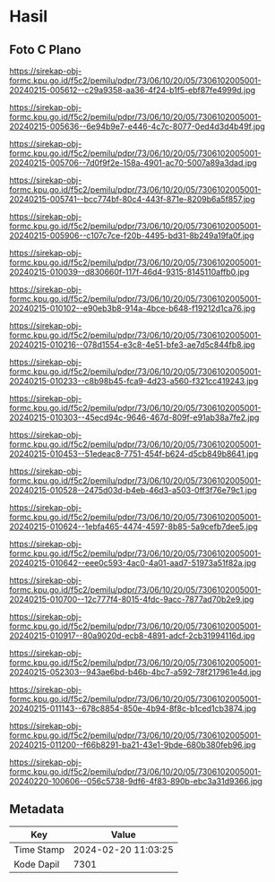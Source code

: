 # Hasil

## Foto C Plano

https://sirekap-obj-formc.kpu.go.id/f5c2/pemilu/pdpr/73/06/10/20/05/7306102005001-20240215-005612--c29a9358-aa36-4f24-b1f5-ebf87fe4999d.jpg

https://sirekap-obj-formc.kpu.go.id/f5c2/pemilu/pdpr/73/06/10/20/05/7306102005001-20240215-005636--6e94b9e7-e446-4c7c-8077-0ed4d3d4b49f.jpg

https://sirekap-obj-formc.kpu.go.id/f5c2/pemilu/pdpr/73/06/10/20/05/7306102005001-20240215-005706--7d0f9f2e-158a-4901-ac70-5007a89a3dad.jpg

https://sirekap-obj-formc.kpu.go.id/f5c2/pemilu/pdpr/73/06/10/20/05/7306102005001-20240215-005741--bcc774bf-80c4-443f-871e-8209b6a5f857.jpg

https://sirekap-obj-formc.kpu.go.id/f5c2/pemilu/pdpr/73/06/10/20/05/7306102005001-20240215-005906--c107c7ce-f20b-4495-bd31-8b249a19fa0f.jpg

https://sirekap-obj-formc.kpu.go.id/f5c2/pemilu/pdpr/73/06/10/20/05/7306102005001-20240215-010039--d830660f-117f-46d4-9315-8145110affb0.jpg

https://sirekap-obj-formc.kpu.go.id/f5c2/pemilu/pdpr/73/06/10/20/05/7306102005001-20240215-010102--e90eb3b8-914a-4bce-b648-f19212d1ca76.jpg

https://sirekap-obj-formc.kpu.go.id/f5c2/pemilu/pdpr/73/06/10/20/05/7306102005001-20240215-010216--078d1554-e3c8-4e51-bfe3-ae7d5c844fb8.jpg

https://sirekap-obj-formc.kpu.go.id/f5c2/pemilu/pdpr/73/06/10/20/05/7306102005001-20240215-010233--c8b98b45-fca9-4d23-a560-f321cc419243.jpg

https://sirekap-obj-formc.kpu.go.id/f5c2/pemilu/pdpr/73/06/10/20/05/7306102005001-20240215-010303--45ecd94c-9646-467d-809f-e91ab38a7fe2.jpg

https://sirekap-obj-formc.kpu.go.id/f5c2/pemilu/pdpr/73/06/10/20/05/7306102005001-20240215-010453--51edeac8-7751-454f-b624-d5cb849b8641.jpg

https://sirekap-obj-formc.kpu.go.id/f5c2/pemilu/pdpr/73/06/10/20/05/7306102005001-20240215-010528--2475d03d-b4eb-46d3-a503-0ff3f76e79c1.jpg

https://sirekap-obj-formc.kpu.go.id/f5c2/pemilu/pdpr/73/06/10/20/05/7306102005001-20240215-010624--1ebfa465-4474-4597-8b85-5a9cefb7dee5.jpg

https://sirekap-obj-formc.kpu.go.id/f5c2/pemilu/pdpr/73/06/10/20/05/7306102005001-20240215-010642--eee0c593-4ac0-4a01-aad7-51973a51f82a.jpg

https://sirekap-obj-formc.kpu.go.id/f5c2/pemilu/pdpr/73/06/10/20/05/7306102005001-20240215-010700--12c777f4-8015-4fdc-9acc-7877ad70b2e9.jpg

https://sirekap-obj-formc.kpu.go.id/f5c2/pemilu/pdpr/73/06/10/20/05/7306102005001-20240215-010917--80a9020d-ecb8-4891-adcf-2cb31994116d.jpg

https://sirekap-obj-formc.kpu.go.id/f5c2/pemilu/pdpr/73/06/10/20/05/7306102005001-20240215-052303--943ae6bd-b46b-4bc7-a592-78f217961e4d.jpg

https://sirekap-obj-formc.kpu.go.id/f5c2/pemilu/pdpr/73/06/10/20/05/7306102005001-20240215-011143--678c8854-850e-4b94-8f8c-b1ced1cb3874.jpg

https://sirekap-obj-formc.kpu.go.id/f5c2/pemilu/pdpr/73/06/10/20/05/7306102005001-20240215-011200--f66b8291-ba21-43e1-9bde-680b380feb96.jpg

https://sirekap-obj-formc.kpu.go.id/f5c2/pemilu/pdpr/73/06/10/20/05/7306102005001-20240220-100606--056c5738-9df6-4f83-890b-ebc3a31d9366.jpg


## Metadata

| Key        | Value               |
| ---------- | ------------------- |
| Time Stamp | 2024-02-20 11:03:25 |
| Kode Dapil | 7301                |



